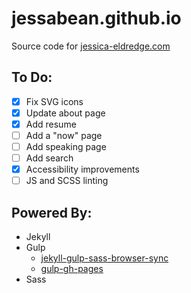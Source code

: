 jessabean.github.io
================

Source code for [jessica-eldredge.com](http://jessica-eldredge.com)

## To Do:
- [x] Fix SVG icons
- [x] Update about page
- [x] Add resume
- [ ] Add a "now" page
- [ ] Add speaking page
- [ ] Add search
- [x] Accessibility improvements
- [ ] JS and SCSS linting

## Powered By:

- Jekyll
- Gulp
  - [jekyll-gulp-sass-browser-sync](https://github.com/shakyShane/jekyll-gulp-sass-browser-sync)
  - [gulp-gh-pages](https://github.com/shinnn/gulp-gh-pages)
- Sass

